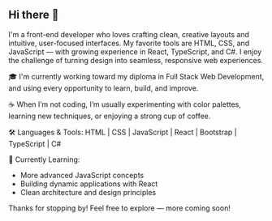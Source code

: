 ## Hi there 👋

I'm a front-end developer who loves crafting clean, creative layouts and intuitive, user-focused interfaces. My favorite tools are HTML, CSS, and JavaScript — with growing experience in React, TypeScript, and C#. I enjoy the challenge of turning design into seamless, responsive web experiences.

🎓 I'm currently working toward my diploma in Full Stack Web Development, and using every opportunity to learn, build, and improve.

☕ When I’m not coding, I’m usually experimenting with color palettes, learning new techniques, or enjoying a strong cup of coffee.


🛠 Languages & Tools:
HTML | CSS | JavaScript | React | Bootstrap | TypeScript | C#

📌 Currently Learning:
- More advanced JavaScript concepts
- Building dynamic applications with React
- Clean architecture and design principles

Thanks for stopping by! Feel free to explore — more coming soon!




